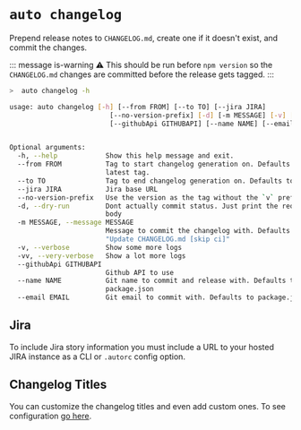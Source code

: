 # `auto changelog`

Prepend release notes to `CHANGELOG.md`, create one if it doesn't exist, and commit the changes.

::: message is-warning
:warning: This should be run before `npm version` so the `CHANGELOG.md` changes are committed before the release gets tagged.
:::

```bash
>  auto changelog -h

usage: auto changelog [-h] [--from FROM] [--to TO] [--jira JIRA]
                         [--no-version-prefix] [-d] [-m MESSAGE] [-v] [-vv]
                         [--githubApi GITHUBAPI] [--name NAME] [--email EMAIL]


Optional arguments:
  -h, --help            Show this help message and exit.
  --from FROM           Tag to start changelog generation on. Defaults to
                        latest tag.
  --to TO               Tag to end changelog generation on. Defaults to HEAD.
  --jira JIRA           Jira base URL
  --no-version-prefix   Use the version as the tag without the `v` prefix
  -d, --dry-run         Dont actually commit status. Just print the request
                        body
  -m MESSAGE, --message MESSAGE
                        Message to commit the changelog with. Defaults to
                        "Update CHANGELOG.md [skip ci]"
  -v, --verbose         Show some more logs
  -vv, --very-verbose   Show a lot more logs
  --githubApi GITHUBAPI
                        Github API to use
  --name NAME           Git name to commit and release with. Defaults to
                        package.json
  --email EMAIL         Git email to commit with. Defaults to package.json
```

## Jira

To include Jira story information you must include a URL to your hosted JIRA instance as a CLI or `.autorc` config option.

## Changelog Titles

You can customize the changelog titles and even add custom ones. To see configuration [go here](./autorc.md#changelog-titles).
